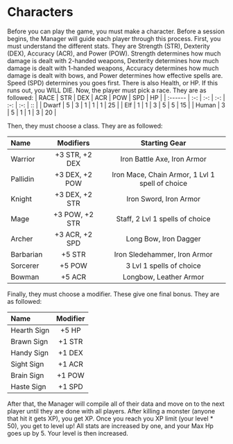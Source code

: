 # Characters

Before you can play the game, you must make a character. Before a session begins, the Manager will guide each player through this process. First, you must understand the different stats. They are Strength (STR), Dexterity (DEX), Accuracy (ACR), and Power (POW). Strength determines how much damage is dealt with 2-handed weapons, Dexterity determines how much damage is dealt with 1-handed weapons, Accuracy determines how much damage is dealt with bows, and Power determines how effective spells are. Speed (SPD) determines you goes first. There is also Health, or HP. If this runs out, you WILL DIE. Now, the player must pick a race. They are as followed: 
| RACE    | STR | DEX | ACR | POW | SPD | HP |
| :------ | :-: | :-: | :-: | :-: | :-: | :: |
| Dwarf   | 5   | 3   | 1   | 1   | 1   | 25 |
| Elf     | 1   | 1   | 3   | 5   | 5   | 15 |
| Human   | 3   | 5   | 1   | 1   | 3   | 20 |

Then, they must choose a class. They are as followed: 

| Name      | Modifiers        | Starting Gear                                   |
| :-------- | :--------------: | :---------------------------------------------: |
| Warrior   | +3 STR, +2 DEX   | Iron Battle Axe, Iron Armor                     |
| Pallidin  | +3 DEX, +2 POW   | Iron Mace, Chain Armor, 1 Lvl 1 spell of choice |
| Knight    | +3 DEX, +2 STR   | Iron Sword, Iron Armor                          |
| Mage      | +3 POW, +2 STR   | Staff, 2 Lvl 1 spells of choice                 |
| Archer    | +3 ACR, +2 SPD   | Long Bow, Iron Dagger                           |
| Barbarian | +5 STR           | Iron Sledehammer, Iron Armor                    |
| Sorcerer  | +5 POW           | 3 Lvl 1 spells of choice                        |
| Bowman    | +5 ACR           | Longbow, Leather Armor                          |

Finally, they must choose a modifier. These give one final bonus. They are as followed: 

| Name        | Modifier |
| :---------- | :------: |
| Hearth Sign | +5 HP    |
| Brawn Sign  | +1 STR   |
| Handy Sign  | +1 DEX   |
| Sight Sign  | +1 ACR   |
| Brain Sign  | +1 POW   |
| Haste Sign  | +1 SPD   |

After that, the Manager will compile all of their data and move on to the next player until they are done with all players. After killing a monster (anyone that hit it gets XP), you get XP. Once you reach you XP limit (your level * 50), you get to level up! All stats are increased by one, and your Max Hp goes up by 5. Your level is then increased. 
